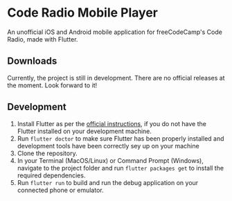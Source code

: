 # Code Radio Mobile Player

An unofficial iOS and Android mobile application for freeCodeCamp's Code Radio, made with Flutter.

## Downloads
Currently, the project is still in development. There are no official releases at the moment. Look forward to it!

## Development
1. Install Flutter as per the [official instructions](https://flutter.dev/docs/get-started/install), if you do not have the Flutter installed on your development machine.
2. Run `flutter doctor` to make sure Flutter has been properly installed and development tools have been correctly sey up on your machine
3. Clone the repository.
4. In your Terminal (MacOS/Linux) or Command Prompt (Windows), navigate to the project folder and run `flutter packages get` to install the required dependencies.
5. Run `flutter run` to build and run the debug application on your connected phone or emulator.